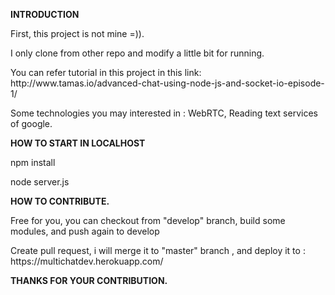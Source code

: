 <b>INTRODUCTION</b>
<p>First, this project is not mine =)).</p> 
<p>I only clone from other repo and modify a little bit for running.</p> 
<p>You can refer tutorial in this project in this link: http://www.tamas.io/advanced-chat-using-node-js-and-socket-io-episode-1/</p>
<p>Some technologies you may interested in : WebRTC, Reading text services of google.</p>

<b>HOW TO START IN LOCALHOST</b>
<p>npm install</p> 
<p>node server.js</p>

<b>HOW TO CONTRIBUTE.</b>
<p>Free for you, you can checkout from "develop" branch, build some modules, and push again to develop</p>
<p>Create pull request, i will merge it to "master" branch , and deploy it to : https://multichatdev.herokuapp.com/</p>

<b>THANKS FOR YOUR CONTRIBUTION.</b>

  
